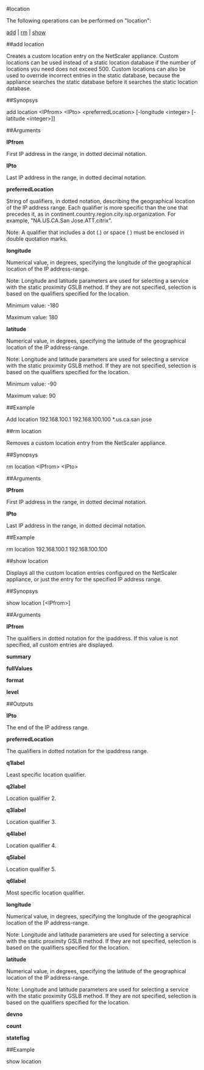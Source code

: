 #location

The following operations can be performed on "location":


[add](#add-location) | [rm](#rm-location) | [show](#show-location)

##add location

Creates a custom location entry on the NetScaler appliance. Custom locations can be used instead of a static location database if the number of locations you need does not exceed 500. Custom locations can also be used to override incorrect entries in the static database, because the appliance searches the static database before it searches the static location database.


##Synopsys

add location &lt;IPfrom> &lt;IPto> &lt;preferredLocation> [-longitude &lt;integer>  [-latitude &lt;integer>]]


##Arguments

<b>IPfrom</b>
First IP address in the range, in dotted decimal notation.

<b>IPto</b>
Last IP address in the range, in dotted decimal notation.

<b>preferredLocation</b>
String of qualifiers, in dotted notation, describing the geographical location of the IP address range. Each qualifier is more specific than the one that precedes it, as in continent.country.region.city.isp.organization. For example, "NA.US.CA.San Jose.ATT.citrix". 
Note: A qualifier that includes a dot (.) or space ( ) must be enclosed in double quotation marks.

<b>longitude</b>
Numerical value, in degrees, specifying the longitude of the geographical location of the IP address-range. 
Note: Longitude and latitude parameters are used for selecting a service with the static proximity GSLB method. If they are not specified, selection is based on the qualifiers specified for the location.
Minimum value: -180
Maximum value: 180

<b>latitude</b>
Numerical value, in degrees, specifying the latitude of the geographical location of the IP address-range. 
Note: Longitude and latitude parameters are used for selecting a service with the static proximity GSLB method. If they are not specified, selection is based on the qualifiers specified for the location.
Minimum value: -90
Maximum value: 90



##Example

Add location 192.168.100.1 192.168.100.100 *.us.ca.san jose

##rm location

Removes a custom location entry from the NetScaler appliance.


##Synopsys

rm location &lt;IPfrom> &lt;IPto>


##Arguments

<b>IPfrom</b>
First IP address in the range, in dotted decimal notation.

<b>IPto</b>
Last IP address in the range, in dotted decimal notation.



##Example

rm location 192.168.100.1 192.168.100.100

##show location

Displays all the custom location entries configured on the NetScaler appliance, or just the entry for the specified IP address range.


##Synopsys

show location [&lt;IPfrom>]


##Arguments

<b>IPfrom</b>
The qualifiers in dotted notation for the ipaddress. If this value is not specified, all custom entries are displayed.

<b>summary</b>

<b>fullValues</b>

<b>format</b>

<b>level</b>



##Outputs

<b>IPto</b>
The end of the IP address range.

<b>preferredLocation</b>
The qualifiers in dotted notation for the ipaddress range.

<b>q1label</b>
Least specific location qualifier.

<b>q2label</b>
Location qualifier 2.

<b>q3label</b>
Location qualifier 3.

<b>q4label</b>
Location qualifier 4.

<b>q5label</b>
Location qualifier 5.

<b>q6label</b>
Most specific location qualifier.

<b>longitude</b>
Numerical value, in degrees, specifying the longitude of the geographical location of the IP address-range. 
Note: Longitude and latitude parameters are used for selecting a service with the static proximity GSLB method. If they are not specified, selection is based on the qualifiers specified for the location.

<b>latitude</b>
Numerical value, in degrees, specifying the latitude of the geographical location of the IP address-range. 
Note: Longitude and latitude parameters are used for selecting a service with the static proximity GSLB method. If they are not specified, selection is based on the qualifiers specified for the location.

<b>devno</b>

<b>count</b>

<b>stateflag</b>



##Example

show location

